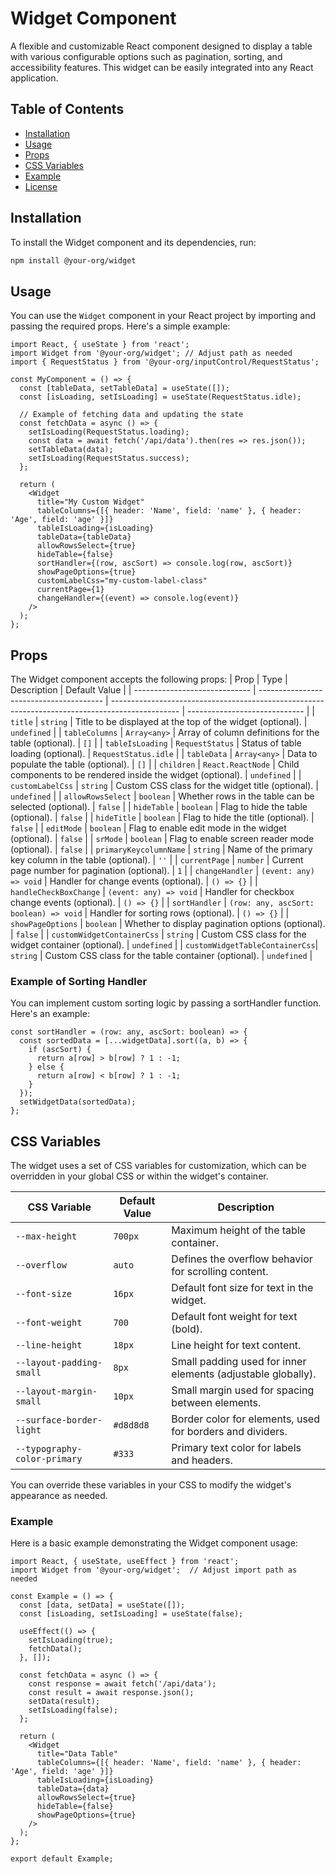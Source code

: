 # Widget Component

A flexible and customizable React component designed to display a table with various configurable options such as pagination, sorting, and accessibility features. This widget can be easily integrated into any React application.

## Table of Contents

- [Installation](#installation)
- [Usage](#usage)
- [Props](#props)
- [CSS Variables](#css-variables)
- [Example](#example)
- [License](#license)

## Installation

To install the Widget component and its dependencies, run:

```bash
npm install @your-org/widget
```

## Usage
You can use the `Widget` component in your React project by importing and passing the required props. Here's a simple example:
```tsx
import React, { useState } from 'react';
import Widget from '@your-org/widget'; // Adjust path as needed
import { RequestStatus } from '@your-org/inputControl/RequestStatus';

const MyComponent = () => {
  const [tableData, setTableData] = useState([]);
  const [isLoading, setIsLoading] = useState(RequestStatus.idle);

  // Example of fetching data and updating the state
  const fetchData = async () => {
    setIsLoading(RequestStatus.loading);
    const data = await fetch('/api/data').then(res => res.json());
    setTableData(data);
    setIsLoading(RequestStatus.success);
  };

  return (
    <Widget
      title="My Custom Widget"
      tableColumns={[{ header: 'Name', field: 'name' }, { header: 'Age', field: 'age' }]}
      tableIsLoading={isLoading}
      tableData={tableData}
      allowRowsSelect={true}
      hideTable={false}
      sortHandler={(row, ascSort) => console.log(row, ascSort)}
      showPageOptions={true}
      customLabelCss="my-custom-label-class"
      currentPage={1}
      changeHandler={(event) => console.log(event)}
    />
  );
};
```
## Props
The Widget component accepts the following props:
| Prop                          | Type                                    | Description                                                                                     | Default Value                 |
| ----------------------------- | --------------------------------------- | ----------------------------------------------------------------------------------------------- | ----------------------------- |
| `title`                       | `string`                                | Title to be displayed at the top of the widget (optional).                                       | `undefined`                   |
| `tableColumns`                | `Array<any>`                            | Array of column definitions for the table (optional).                                            | `[]`                          |
| `tableIsLoading`              | `RequestStatus`                         | Status of table loading (optional).                                                             | `RequestStatus.idle`          |
| `tableData`                   | `Array<any>`                            | Data to populate the table (optional).                                                           | `[]`                          |
| `children`                    | `React.ReactNode`                       | Child components to be rendered inside the widget (optional).                                    | `undefined`                   |
| `customLabelCss`              | `string`                                | Custom CSS class for the widget title (optional).                                                | `undefined`                   |
| `allowRowsSelect`             | `boolean`                               | Whether rows in the table can be selected (optional).                                            | `false`                       |
| `hideTable`                   | `boolean`                               | Flag to hide the table (optional).                                                               | `false`                       |
| `hideTitle`                   | `boolean`                               | Flag to hide the title (optional).                                                               | `false`                       |
| `editMode`                    | `boolean`                               | Flag to enable edit mode in the widget (optional).                                               | `false`                       |
| `srMode`                      | `boolean`                               | Flag to enable screen reader mode (optional).                                                    | `false`                       |
| `primaryKeycolumnName`        | `string`                                | Name of the primary key column in the table (optional).                                          | `''`                          |
| `currentPage`                 | `number`                                | Current page number for pagination (optional).                                                   | `1`                           |
| `changeHandler`               | `(event: any) => void`                  | Handler for change events (optional).                                                            | `() => {}`                    |
| `handleCheckBoxChange`        | `(event: any) => void`                  | Handler for checkbox change events (optional).                                                   | `() => {}`                    |
| `sortHandler`                 | `(row: any, ascSort: boolean) => void`   | Handler for sorting rows (optional).                                                             | `() => {}`                    |
| `showPageOptions`             | `boolean`                               | Whether to display pagination options (optional).                                                | `false`                       |
| `customWidgetContainerCss`    | `string`                                | Custom CSS class for the widget container (optional).                                            | `undefined`                   |
| `customWidgetTableContainerCss`| `string`                               | Custom CSS class for the table container (optional).                                             | `undefined`                   |

### Example of Sorting Handler
You can implement custom sorting logic by passing a sortHandler function. Here's an example:
```tsx
const sortHandler = (row: any, ascSort: boolean) => {
  const sortedData = [...widgetData].sort((a, b) => {
    if (ascSort) {
      return a[row] > b[row] ? 1 : -1;
    } else {
      return a[row] < b[row] ? 1 : -1;
    }
  });
  setWidgetData(sortedData);
};
```

## CSS Variables
The widget uses a set of CSS variables for customization, which can be overridden in your global CSS or within the widget's container.


| CSS Variable                     | Default Value   | Description                                                     |
| --------------------------------- | --------------- | --------------------------------------------------------------- |
| `--max-height`                   | `700px`         | Maximum height of the table container.                          |
| `--overflow`                     | `auto`          | Defines the overflow behavior for scrolling content.            |
| `--font-size`                    | `16px`          | Default font size for text in the widget.                       |
| `--font-weight`                  | `700`           | Default font weight for text (bold).                            |
| `--line-height`                  | `18px`          | Line height for text content.                                   |
| `--layout-padding-small`         | `8px`           | Small padding used for inner elements (adjustable globally).    |
| `--layout-margin-small`          | `10px`          | Small margin used for spacing between elements.                 |
| `--surface-border-light`         | `#d8d8d8`       | Border color for elements, used for borders and dividers.       |
| `--typography-color-primary`     | `#333`          | Primary text color for labels and headers.                      |


You can override these variables in your CSS to modify the widget's appearance as needed.

### Example
Here is a basic example demonstrating the Widget component usage:
```tsx
import React, { useState, useEffect } from 'react';
import Widget from '@your-org/widget';  // Adjust import path as needed

const Example = () => {
  const [data, setData] = useState([]);
  const [isLoading, setIsLoading] = useState(false);

  useEffect(() => {
    setIsLoading(true);
    fetchData();
  }, []);

  const fetchData = async () => {
    const response = await fetch('/api/data');
    const result = await response.json();
    setData(result);
    setIsLoading(false);
  };

  return (
    <Widget
      title="Data Table"
      tableColumns={[{ header: 'Name', field: 'name' }, { header: 'Age', field: 'age' }]}
      tableIsLoading={isLoading}
      tableData={data}
      allowRowsSelect={true}
      hideTable={false}
      showPageOptions={true}
    />
  );
};

export default Example;
```

